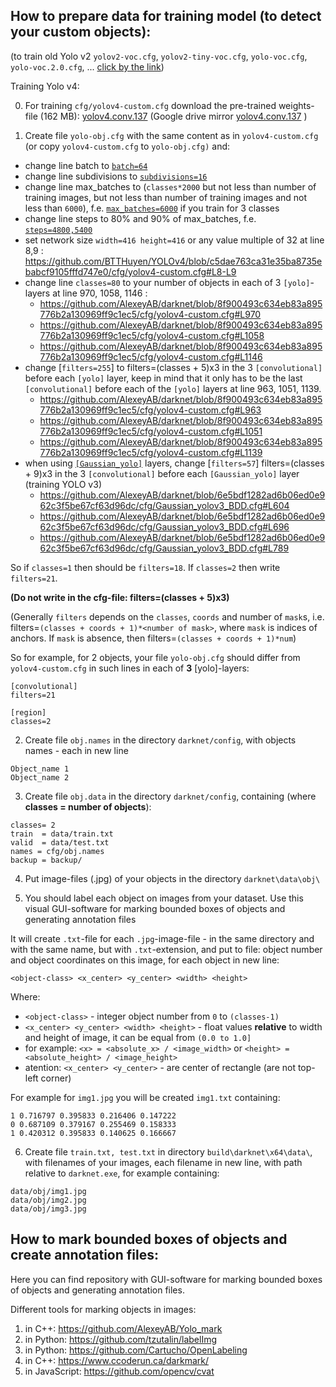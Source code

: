 ## How to prepare data for training model (to detect your custom objects):
(to train old Yolo v2 `yolov2-voc.cfg`, `yolov2-tiny-voc.cfg`, `yolo-voc.cfg`, `yolo-voc.2.0.cfg`, ... [click by the link](https://github.com/AlexeyAB/darknet/tree/47c7af1cea5bbdedf1184963355e6418cb8b1b4f#how-to-train-pascal-voc-data))

Training Yolo v4:

0. For training `cfg/yolov4-custom.cfg` download the pre-trained weights-file (162 MB): [yolov4.conv.137](https://github.com/AlexeyAB/darknet/releases/download/darknet_yolo_v3_optimal/yolov4.conv.137) (Google drive mirror [yolov4.conv.137](https://drive.google.com/open?id=1JKF-bdIklxOOVy-2Cr5qdvjgGpmGfcbp) )

1. Create file `yolo-obj.cfg` with the same content as in `yolov4-custom.cfg` (or copy `yolov4-custom.cfg` to `yolo-obj.cfg)` and:

  * change line batch to [`batch=64`](https://github.com/BTTHuyen/YOLOv4/blob/c5dae763ca31e35ba8735ebabcf9105fffd747e0/cfg/yolov4-custom.cfg#L6)
  * change line subdivisions to [`subdivisions=16`](https://github.com/BTTHuyen/YOLOv4/blob/c5dae763ca31e35ba8735ebabcf9105fffd747e0/cfg/yolov4-custom.cfg#L7)
  * change line max_batches to (`classes*2000` but not less than number of training images, but not less than number of training images and not less than `6000`), f.e. [`max_batches=6000`](https://github.com/BTTHuyen/YOLOv4/blob/c5dae763ca31e35ba8735ebabcf9105fffd747e0/cfg/yolov4-custom.cfg#L20) if you train for 3 classes
  * change line steps to 80% and 90% of max_batches, f.e. [`steps=4800,5400`](https://github.com/BTTHuyen/YOLOv4/blob/c5dae763ca31e35ba8735ebabcf9105fffd747e0/cfg/yolov4-custom.cfg#L22)
  * set network size `width=416 height=416` or any value multiple of 32 at line 8,9 : https://github.com/BTTHuyen/YOLOv4/blob/c5dae763ca31e35ba8735ebabcf9105fffd747e0/cfg/yolov4-custom.cfg#L8-L9
  * change line `classes=80` to your number of objects in each of 3 `[yolo]`-layers at line 970, 1058, 1146 :
      * https://github.com/AlexeyAB/darknet/blob/8f900493c634eb83a895776b2a130969ff9c1ec5/cfg/yolov4-custom.cfg#L970
      * https://github.com/AlexeyAB/darknet/blob/8f900493c634eb83a895776b2a130969ff9c1ec5/cfg/yolov4-custom.cfg#L1058
      * https://github.com/AlexeyAB/darknet/blob/8f900493c634eb83a895776b2a130969ff9c1ec5/cfg/yolov4-custom.cfg#L1146
  * change [`filters=255`] to filters=(classes + 5)x3 in the 3 `[convolutional]` before each `[yolo]` layer, keep in mind that it only has to be the last `[convolutional]` before each of the `[yolo]` layers at line 963, 1051, 1139.
      * https://github.com/AlexeyAB/darknet/blob/8f900493c634eb83a895776b2a130969ff9c1ec5/cfg/yolov4-custom.cfg#L963
      * https://github.com/AlexeyAB/darknet/blob/8f900493c634eb83a895776b2a130969ff9c1ec5/cfg/yolov4-custom.cfg#L1051
      * https://github.com/AlexeyAB/darknet/blob/8f900493c634eb83a895776b2a130969ff9c1ec5/cfg/yolov4-custom.cfg#L1139
  * when using [`[Gaussian_yolo]`](https://github.com/AlexeyAB/darknet/blob/6e5bdf1282ad6b06ed0e962c3f5be67cf63d96dc/cfg/Gaussian_yolov3_BDD.cfg#L608)  layers, change [`filters=57`] filters=(classes + 9)x3 in the 3 `[convolutional]` before each `[Gaussian_yolo]` layer (training YOLO v3)
      * https://github.com/AlexeyAB/darknet/blob/6e5bdf1282ad6b06ed0e962c3f5be67cf63d96dc/cfg/Gaussian_yolov3_BDD.cfg#L604
      * https://github.com/AlexeyAB/darknet/blob/6e5bdf1282ad6b06ed0e962c3f5be67cf63d96dc/cfg/Gaussian_yolov3_BDD.cfg#L696
      * https://github.com/AlexeyAB/darknet/blob/6e5bdf1282ad6b06ed0e962c3f5be67cf63d96dc/cfg/Gaussian_yolov3_BDD.cfg#L789
      
  So if `classes=1` then should be `filters=18`. If `classes=2` then write `filters=21`.
  
  **(Do not write in the cfg-file: filters=(classes + 5)x3)**
  
  (Generally `filters` depends on the `classes`, `coords` and number of `mask`s, i.e. filters=`(classes + coords + 1)*<number of mask>`, where `mask` is indices of anchors. If `mask` is absence, then filters=`(classes + coords + 1)*num`)

  So for example, for 2 objects, your file `yolo-obj.cfg` should differ from `yolov4-custom.cfg` in such lines in each of **3** [yolo]-layers:

  ```
  [convolutional]
  filters=21

  [region]
  classes=2
  ```

2. Create file `obj.names` in the directory `darknet/config`, with objects names - each in new line

```
Object_name 1
Object_name 2
```

3. Create file `obj.data` in the directory `darknet/config`, containing (where **classes = number of objects**):

  ```
  classes= 2
  train  = data/train.txt
  valid  = data/test.txt
  names = cfg/obj.names
  backup = backup/
  ```

4. Put image-files (.jpg) of your objects in the directory `darknet\data\obj\`

5. You should label each object on images from your dataset. Use this visual GUI-software for marking bounded boxes of objects and generating annotation files 

It will create `.txt`-file for each `.jpg`-image-file - in the same directory and with the same name, but with `.txt`-extension, and put to file: object number and object coordinates on this image, for each object in new line: 

`<object-class> <x_center> <y_center> <width> <height>`

  Where: 
  * `<object-class>` - integer object number from `0` to `(classes-1)`
  * `<x_center> <y_center> <width> <height>` - float values **relative** to width and height of image, it can be equal from `(0.0 to 1.0]`
  * for example: `<x> = <absolute_x> / <image_width>` or `<height> = <absolute_height> / <image_height>`
  * atention: `<x_center> <y_center>` - are center of rectangle (are not top-left corner)

  For example for `img1.jpg` you will be created `img1.txt` containing:

  ```
  1 0.716797 0.395833 0.216406 0.147222
  0 0.687109 0.379167 0.255469 0.158333
  1 0.420312 0.395833 0.140625 0.166667
  ```

6. Create file `train.txt, test.txt` in directory `build\darknet\x64\data\`, with filenames of your images, each filename in new line, with path relative to `darknet.exe`, for example containing:

  ```
  data/obj/img1.jpg
  data/obj/img2.jpg
  data/obj/img3.jpg
  ```

## How to mark bounded boxes of objects and create annotation files:
Here you can find repository with GUI-software for marking bounded boxes of objects and generating annotation files.

Different tools for marking objects in images:
1. in C++: https://github.com/AlexeyAB/Yolo_mark 
2. in Python: https://github.com/tzutalin/labelImg
3. in Python: https://github.com/Cartucho/OpenLabeling
4. in C++: https://www.ccoderun.ca/darkmark/
5. in JavaScript: https://github.com/opencv/cvat